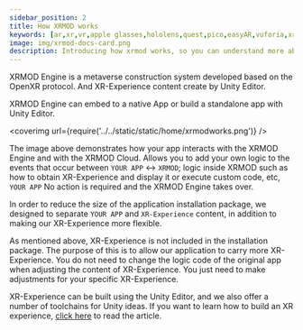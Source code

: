 ```yaml
---
sidebar_position: 2
title: How XRMOD works
keywords: [ar,xr,vr,apple glasses,hololens,quest,pico,easyAR,vuforia,xrmod,mod,doc,metaverse,facebook,meta,unity]
image: img/xrmod-docs-card.png
description: Introducing how xrmod works, so you can understand more about xrmod.
---
```


XRMOD Engine is a metaverse construction system developed based on the OpenXR protocol. And XR-Experience content create by Unity Editor.  

XRMOD Engine can embed to a native App or build a standalone app with Unity Editor.

<coverimg url={require('../../static/static/home/xrmodworks.png')} />

The image above demonstrates how your app interacts with the XRMOD Engine and with the XRMOD Cloud. Allows you to add your own logic to the events that occur between `YOUR APP` <-> `XRMOD`; logic inside XRMOD such as how to obtain XR-Experience and display it or execute custom code, etc, `YOUR APP` No action is required and the XRMOD Engine takes over.

In order to reduce the size of the application installation package, we designed to separate `YOUR APP` and `XR-Experience` content, in addition to making our XR-Experience more flexible.

As mentioned above, XR-Experience is not included in the installation package. The purpose of this is to allow our application to carry more XR-Experience.
You do not need to change the logic code of the original app when adjusting the content of XR-Experience. You just need to make adjustments for your specific XR-Experience.

XR-Experience can be built using the Unity Editor, and we also offer a number of toolchains for Unity ideas. 
If you want to learn how to build an XR experience, [click here](../experience-manual/tutorial-advanced/create-first-arexperience) to read the article.
